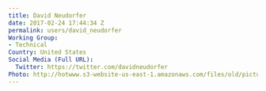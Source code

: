 ```yaml
---
title: David Neudorfer
date: 2017-02-24 17:44:34 Z
permalink: users/david_neudorfer
Working Group:
- Technical
Country: United States
Social Media (Full URL):
  Twitter: https://twitter.com/davidneudorfer
Photo: http://hotwww.s3-website-us-east-1.amazonaws.com/files/old/pictures/picture-361-1493692640.jpg
---
```


